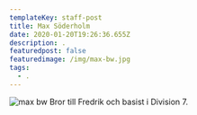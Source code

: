 ```yaml
---
templateKey: staff-post
title: Max Söderholm
date: 2020-01-20T19:26:36.655Z
description: .
featuredpost: false
featuredimage: /img/max-bw.jpg
tags:
  - .
---
```

![max bw](/img/gunilla-bw.jpg) Bror till Fredrik och basist i Division 7.
